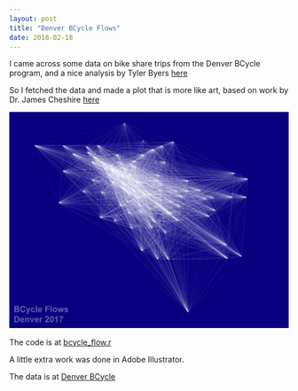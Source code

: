 ```yaml
---
layout: post
title: "Denver BCycle Flows"
date: 2018-02-18
---
```


I came across some data on bike share trips from the Denver BCycle program, and a nice analysis by Tyler Byers [here](http://datawrangl.com/2016/02/21/denver-bcycle/)

So I fetched the data and made a plot that is more like art, based on work by Dr. James Cheshire [here](http://spatial.ly/2015/03/mapping-flows/)
<div style="text-align: center;"><img src="/assests/flow_plot.jpg" alt="Drawing" style="width: 1000px;"/></div>


The code is at [bcycle_flow.r](https://github.com/scottogletree/codebits/)

A little extra work was done in Adobe Illustrator.

The data is at [Denver BCycle](https://www.denverbcycle.com/company)
